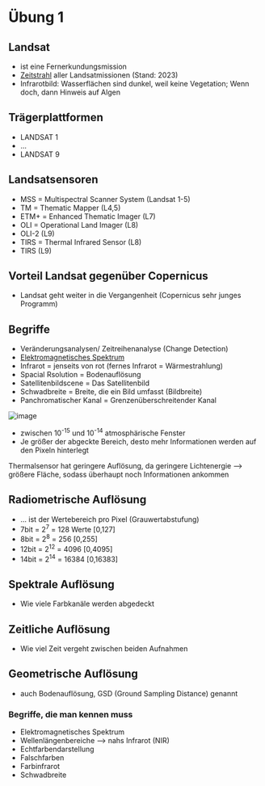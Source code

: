 # Übung 1

## Landsat
* ist eine Fernerkundungsmission
* [Zeitstrahl](https://upload.wikimedia.org/wikipedia/commons/b/bf/Landsat_program_timeline.png) aller Landsatmissionen (Stand: 2023)
* Infrarotbild: Wasserflächen sind dunkel, weil keine Vegetation; Wenn doch, dann Hinweis auf Algen

## Trägerplattformen
* LANDSAT 1
* ...
* LANDSAT 9

## Landsatsensoren
* MSS = Multispectral Scanner System (Landsat 1-5)
* TM = Thematic Mapper (L4,5)
* ETM+ = Enhanced Thematic Imager (L7)
* OLI = Operational Land Imager (L8)
* OLI-2 (L9)
* TIRS = Thermal Infrared Sensor (L8)
* TIRS (L9)

## Vorteil Landsat gegenüber Copernicus
* Landsat geht weiter in die Vergangenheit (Copernicus sehr junges Programm)

## Begriffe
* Veränderungsanalysen/ Zeitreihenanalyse (Change Detection)
* [Elektromagnetisches Spektrum](https://upload.wikimedia.org/wikipedia/commons/thumb/6/62/Electromagnetic_spectrum_-de_c.svg/1470px-Electromagnetic_spectrum_-de_c.svg.png)
* Infrarot = jenseits von rot (fernes Infrarot = Wärmestrahlung)
* Spacial Rsolution = Bodenauflösung
* Satellitenbildscene = Das Satellitenbild
* Schwadbreite = Breite, die ein Bild umfasst (Bildbreite)
* Panchromatischer Kanal = Grenzenüberschreitender Kanal

![image](https://github.com/s92854/Fernerkundung/assets/134683810/a9d4e89d-6496-4002-a933-a020a37aa485)

* zwischen 10<sup>-15</sup> und 10<sup>-14</sup> atmosphärische Fenster
* Je größer der abgeckte Bereich, desto mehr Informationen werden auf den Pixeln hinterlegt

Thermalsensor hat geringere Auflösung, da geringere Lichtenergie --> größere Fläche, sodass überhaupt noch Informationen ankommen


## Radiometrische Auflösung
* ... ist der Wertebereich pro Pixel (Grauwertabstufung)
* 7bit = 2<sup>7</sup> = 128 Werte [0,127]
* 8bit = 2<sup>8</sup> = 256 [0,255]
* 12bit = 2<sup>12</sup> = 4096 [0,4095]
* 14bit = 2<sup>14</sup> = 16384 [0,16383]

## Spektrale Auflösung
* Wie viele Farbkanäle werden abgedeckt

## Zeitliche Auflösung
* Wie viel Zeit vergeht zwischen beiden Aufnahmen

## Geometrische Auflösung
* auch Bodenauflösung, GSD (Ground Sampling Distance) genannt


### Begriffe, die man kennen muss
* Elektromagnetisches Spektrum
* Wellenlängenbereiche --> nahs Infrarot (NIR)
* Echtfarbendarstellung
* Falschfarben
* Farbinfrarot
* Schwadbreite
